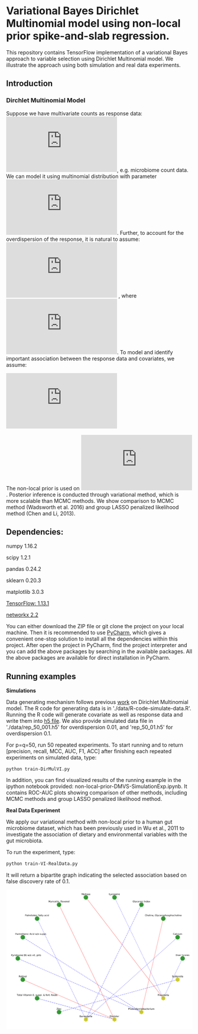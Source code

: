 # Variational Bayes  Dirichlet Multinomial model using non-local prior spike-and-slab regression.
This repository contains TensorFlow implementation of a variational Bayes approach to variable selection using Dirichlet Multinomial model. We illustrate the approach using both simulation and real data experiments. 
 

## Introduction 

### Dirchlet Multinomial Model
Suppose we have multivariate counts  as response  data: ![equation](https://latex.codecogs.com/gif.latex?%24%5Cmathbf%7By%7D_%7Bi%7D%20%3D%20%28y_%7Bi1%7D%2C%20%5Cdots%2C%20y_%7BiJ%7D%29%24), e.g. microbiome count data. We can model it using multinomial distribution with parameter  ![equation](https://latex.codecogs.com/svg.latex?%24%5Cmathbf%7B%5Cphi%7D_%7Bi%7D%20%3D%20%28%5Cphi_%7Bi1%7D%2C%20%5Cdots%2C%20%5Cphi_%7BiJ%7D%29%24). Further, to account for the overdispersion of the response,
it is natural to assume:
 ![equation](https://latex.codecogs.com/svg.latex?%24%5Cmathbf%7B%5Cphi%7D_%7Bi%7D%20%3D%20%28%5Cphi_%7Bi1%7D%2C%20%5Cdots%2C%20%5Cphi_%7BiJ%7D%29%20%5Csim%20%5Ctext%7BDirchlet%7D%28%5Cmathbf%7B%5Cxi%7D_%7Bi%7D%20%29%24)
 , where ![equation](https://latex.codecogs.com/svg.latex?%5Cxi_i%20%3D%28%5Cxi_%7Bi1%7D%2C%20%5Cdots%2C%20%5Cxi_%7BiJ%7D%29).
 To model and identify important association between the response data and covariates, we assume: 
 
 ![equation](https://latex.codecogs.com/svg.latex?%5Cxi_%7Bij%7D%20%3D%20%5Calpha_j%20&plus;%20%5Csum_%7Bp%20%3D%201%7D%5EP%20%5Cbeta_%7Bpj%7D%20%5C%2C%20%5Cmathbf%7Bx%7D_%7Bip%7D)

The non-local prior is used on  ![equation](https://latex.codecogs.com/svg.latex?%5Cbeta_%7Bpj%7D). Posterior inference is conducted through variational method, which is more scalable than MCMC methods. We show comparison to MCMC method (Wadsworth et al. 2016) and group LASSO penalized likelihood method (Chen and Li, 2013).


## Dependencies:


numpy  1.16.2

scipy 1.2.1

pandas 0.24.2

sklearn 0.20.3

matplotlib 3.0.3

[TensorFlow: 1.13.1](https://www.tensorflow.org/install)

[networkx 2.2](https://networkx.github.io/documentation/stable/install.html)

You can either download the ZIP file or git clone the project on your local machine. Then it is recommended to use [PyCharm](https://www.jetbrains.com/pycharm/download/#section=mac), which gives a convenient one-stop solution to install all the 
dependencies within this project. After open the project in PyCharm, find the project interpreter and you can add the above packages by searching in the available packages. All the above packages are available for direct 
installation in PyCharm. 


## Running examples

**Simulations**

Data generating mechanism follows previous [work](https://github.com/duncanwadsworth/dmbvs) on Dirichlet Multinomial model. 
The R code for generating data is in './data/R-code-simulate-data.R'. Running the R code will generate covariate as well as response data and write them into [h5 file](https://en.wikipedia.org/wiki/Hierarchical_Data_Format). 
We also provide simulated data file in './data/rep_50_001.h5' for overdispersion 0.01, and 'rep_50_01.h5' for overdispersion 0.1. 


For p=q=50, run 50 repeated experiments.  To start running and to return [precision, recall, MCC, AUC, F1, ACC] after finishing each repeated experiments on simulated data, 
type:


```
python train-DirMulVI.py 
```

In addition, you can find visualized results of the running example in the ipython notebook provided: non-local-prior-DMVS-SimulationExp.ipynb.
It contains ROC-AUC plots showing comparison of other methods, including MCMC methods and group LASSO penalized likelihood method. 

**Real Data Experiment**

We apply our variational method with non-local prior to a human gut microbiome
dataset, which has been previously used in Wu et al., 2011 to investigate the association of dietary
and environmental variables with the gut microbiota. 

To run the experiment, type:
```bash
python train-VI-RealData.py

```
It will return a bipartite graph indicating the selected association based on false discovery rate of 0.1. 

<p align="center">
<img src="results/bipartite.png" alt="drawing" width="650" >
</p>
